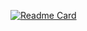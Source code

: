 [![Readme Card](https://github-readme-stats.vercel.app/api/pin/?username=sookyeongyeom&repo=c-programming)](https://github.com/sookyeongyeom/c-programming)

